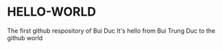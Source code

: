 # HELLO-WORLD
The first github respository of Bui Duc
It's hello from Bui Trung Duc to the github world
